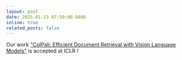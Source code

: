 ```yaml
---
layout: post
date: 2025-01-23 07:59:00-0400
inline: true
related_posts: false
---
```


Our work ["ColPali: Efficient Document Retrieval with Vision Language Models"](https://arxiv.org/abs/2407.01449) is accepted at ICLR !
